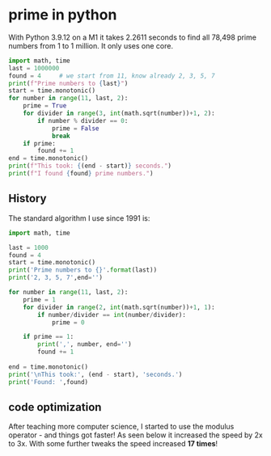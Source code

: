 # prime in python

With Python 3.9.12 on a M1 it takes 2.2611 seconds to find all 78,498 prime numbers from 1 to 1 million. It only uses one core.

``` py
import math, time
last = 1000000
found = 4     # we start from 11, know already 2, 3, 5, 7
print(f"Prime numbers to {last}")
start = time.monotonic()
for number in range(11, last, 2):
    prime = True
    for divider in range(3, int(math.sqrt(number))+1, 2):
        if number % divider == 0:
            prime = False
            break
    if prime:
        found += 1
end = time.monotonic()
print(f"This took: {(end - start)} seconds.")
print(f"I found {found} prime numbers.")
```

## History

The standard algorithm I use since 1991 is:

``` py
import math, time

last = 1000
found = 4
start = time.monotonic()
print('Prime numbers to {}'.format(last))
print('2, 3, 5, 7',end='')

for number in range(11, last, 2):
    prime = 1
    for divider in range(2, int(math.sqrt(number))+1, 1):
        if number/divider == int(number/divider):
            prime = 0

    if prime == 1:
        print(',', number, end='')
        found += 1
      
end = time.monotonic()
print('\nThis took:', (end - start), 'seconds.')
print('Found: ',found)
```

## code optimization

After teaching more computer science, I started to use the modulus operator - and things got faster! As seen below it increased the speed by 2x to 3x. With some further tweaks the speed increased __17 times__!

